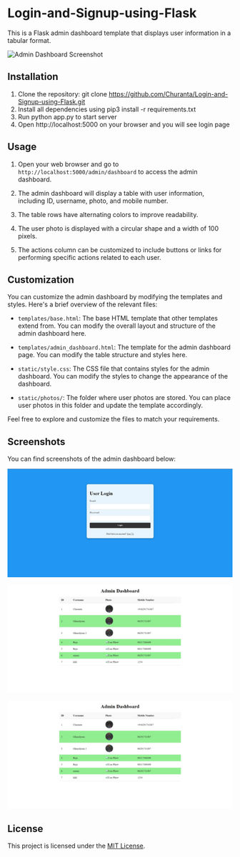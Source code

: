 # Login-and-Signup-using-Flask


This is a Flask admin dashboard template that displays user information in a tabular format.

![Admin Dashboard Screenshot](screenshots/admin_dashboard.png)

## Installation

1. Clone the repository:
git clone https://github.com/Churanta/Login-and-Signup-using-Flask.git
2. Install all dependencies using pip3 install -r requirements.txt
3. Run python app.py to start server
4. Open http://localhost:5000 on your browser and you will see login page



## Usage

1. Open your web browser and go to `http://localhost:5000/admin/dashboard` to access the admin dashboard.

2. The admin dashboard will display a table with user information, including ID, username, photo, and mobile number.

3. The table rows have alternating colors to improve readability.

4. The user photo is displayed with a circular shape and a width of 100 pixels.

5. The actions column can be customized to include buttons or links for performing specific actions related to each user.

## Customization

You can customize the admin dashboard by modifying the templates and styles. Here's a brief overview of the relevant files:

- `templates/base.html`: The base HTML template that other templates extend from. You can modify the overall layout and structure of the admin dashboard here.

- `templates/admin_dashboard.html`: The template for the admin dashboard page. You can modify the table structure and styles here.

- `static/style.css`: The CSS file that contains styles for the admin dashboard. You can modify the styles to change the appearance of the dashboard.

- `static/photos/`: The folder where user photos are stored. You can place user photos in this folder and update the template accordingly.

Feel free to explore and customize the files to match your requirements.

## Screenshots

You can find screenshots of the admin dashboard below:

![login](screenshots/login.jpg)

![Admin Dashboard Screenshot 2](screenshots/s1.jpg)

![Admin Dashboard Screenshot 2](screenshots/s1.jpg)

## License

This project is licensed under the [MIT License](LICENSE).


